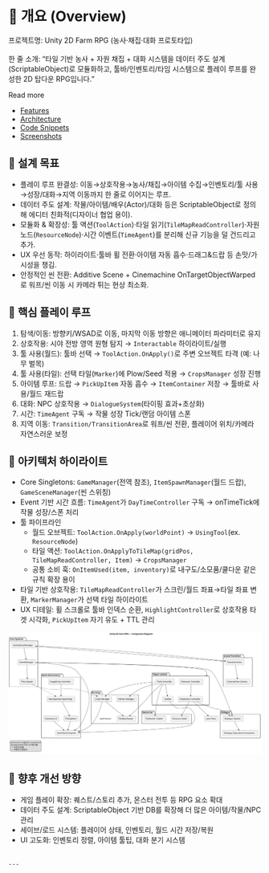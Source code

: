 # 📌 개요 (Overview)

프로젝트명: Unity 2D Farm RPG (농사·채집·대화 프로토타입)<br>  
한 줄 소개: “타일 기반 농사 + 자원 채집 + 대화 시스템을 데이터 주도 설계(ScriptableObject)로 모듈화하고, 툴바/인벤토리/타임 시스템으로 플레이 루프를 완성한 2D 탑다운 RPG입니다.”

Read more
- [Features](./docs/features.md)
- [Architecture](./docs/architecture.md)
- [Code Snippets](./docs/code-snippets.md)
- [Screenshots](./docs/demo.md)


## 🎯 설계 목표

* 플레이 루프 완결성: 이동→상호작용→농사/채집→아이템 수집→인벤토리/툴 사용→성장/대화→지역 이동까지 한 줄로 이어지는 루프.
* 데이터 주도 설계: 작물/아이템/배우(Actor)/대화 등은 ScriptableObject로 정의해 에디터 친화적(디자이너 협업 용이).
* 모듈화 & 확장성: 툴 액션(`ToolAction`)·타일 읽기(`TileMapReadController`)·자원 노드(`ResourceNode`)·시간 이벤트(`TimeAgent`)를 분리해 신규 기능을 덜 건드리고 추가.
* UX 우선 동작: 하이라이트·툴바 휠 전환·아이템 자동 흡수·드래그&드랍 등 손맛/가시성을 챙김.
* 안정적인 씬 전환: Additive Scene + Cinemachine OnTargetObjectWarped로 워프/씬 이동 시 카메라 튀는 현상 최소화.

## 🧭 핵심 플레이 루프

1. 탐색/이동: 방향키/WSAD로 이동, 마지막 이동 방향은 애니메이터 파라미터로 유지
2. 상호작용: 시야 전방 영역 원형 탐지 → `Interactable` 하이라이트/실행
3. 툴 사용(월드): 툴바 선택 → `ToolAction.OnApply()`로 주변 오브젝트 타격 (예: 나무 벌목)
4. 툴 사용(타일): 선택 타일(`Marker`)에 Plow/Seed 적용 → `CropsManager` 성장 진행
5. 아이템 루프: 드랍 → `PickUpItem` 자동 흡수 → `ItemContainer` 저장 → 툴바로 사용/월드 재드랍
6. 대화: NPC 상호작용 → `DialogueSystem`(타이핑 효과+초상화)
7. 시간: `TimeAgent` 구독 → 작물 성장 Tick/랜덤 아이템 스폰
8. 지역 이동: `Transition/TransitionArea`로 워프/씬 전환, 플레이어 위치/카메라 자연스러운 보정

## 🧩 아키텍처 하이라이트

* Core Singletons: `GameManager`(전역 참조), `ItemSpawnManager`(월드 드랍), `GameSceneManager`(씬 스위칭)
* Event 기반 시간 흐름: `TimeAgent`가 `DayTimeController` 구독 → onTimeTick에 작물 성장/스폰 처리
* 툴 파이프라인
  * 월드 오브젝트: `ToolAction.OnApply(worldPoint)` → `UsingTool`(ex. `ResourceNode`)
  * 타일 액션: `ToolAction.OnApplyToTileMap(gridPos, TileMapReadController, Item)` → `CropsManager`
  * 공통 소비 훅: `OnItemUsed(item, inventory)`로 내구도/소모품/쿨다운 같은 규칙 확장 용이
* 타일 기반 상호작용: `TileMapReadController`가 스크린/월드 좌표→타일 좌표 변환, `MarkerManager`가 선택 타일 하이라이트
* UX 디테일: 휠 스크롤로 툴바 인덱스 순환, `HighlightController`로 상호작용 타겟 시각화, `PickUpItem` 자기 유도 + TTL 관리

![Component Diagram](./assets/Unity2D_FarmRPG_Component.svg)

## 🔮 향후 개선 방향

* 게임 플레이 확장: 퀘스트/스토리 추가, 몬스터 전투 등 RPG 요소 확대
* 데이터 주도 설계: ScriptableObject 기반 DB를 확장해 더 많은 아이템/작물/NPC 관리
* 세이브/로드 시스템: 플레이어 상태, 인벤토리, 월드 시간 저장/복원
* UI 고도화: 인벤토리 정렬, 아이템 툴팁, 대화 분기 시스템
```

---
